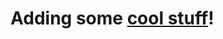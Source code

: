 # Adding some <a target="_blank" rel="noopener noreferrer nofollow" href="https://google.com">cool stuff</a>!



